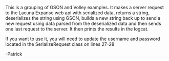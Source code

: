 This is a grouping of GSON and Volley examples. It makes a server request to the Lacuna Expanse web api with serialized data, returns a string, deserializes the string using GSON, builds a new string back up to send a new request using data parsed from the deserialized data and then sends one last request to the server. It then prints the results in the logcat. 

If you want to use it, you will need to update the username and password located in the SerializeRequest class on lines 27-28

-Patrick
